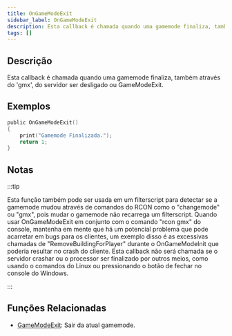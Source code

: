 ```yaml
---
title: OnGameModeExit
sidebar_label: OnGameModeExit
description: Esta callback é chamada quando uma gamemode finaliza, também através do 'gmx', do servidor ser desligado ou GameModeExit.
tags: []
---
```


## Descrição

Esta callback é chamada quando uma gamemode finaliza, também através do 'gmx', do servidor ser desligado ou GameModeExit.

## Exemplos

```c
public OnGameModeExit()
{
    print("Gamemode Finalizada.");
    return 1;
}
```

## Notas

:::tip

Esta função também pode ser usada em um filterscript para detectar se a gamemode mudou através de comandos do RCON como o "changemode" ou "gmx", pois mudar o gamemode não recarrega um filterscript. Quando usar OnGameModeExit em conjunto com o comando "rcon gmx" do console, mantenha em mente que há um potencial problema que pode acarretar em bugs para os clientes, um exemplo disso é as excessivas chamadas de "RemoveBuildingForPlayer" durante o OnGameModeInit que poderia resultar no crash do cliente. Esta callback não será chamada se o servidor crashar ou o processor ser finalizado por outros meios, como usando o comandos do Linux ou pressionando o botão de fechar no console do Windows.

:::

## Funções Relacionadas

- [GameModeExit](../functions/GameModeExit): Sair da atual gamemode.

